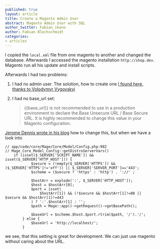 ```yaml
---
published: true
layout: article
title: Create a Magento Admin User
abstract: Magento Admin User with SQL
author_twitter: Fabian_ikono
author: Fabian Blechschmidt
categories:
- articles
---
```


I copied the `local.xml` file from one magento to another and changed the database. Afterwards I accessed the magento installation `http://shop.dev`. Magento run all his update and install scripts.

Afterwards I had two problems:

1. I had no admin user. The solution, how to create one [I found here, thanks to Volodymyr Vygovskyi](http://www.atwix.com/magento/reset-admin-password-mysql/)
1. I had no base_url set:

	>  {{base_url}} is not recommended to use in a production environment to declare the Base Unsecure URL / Base Secure URL. It is highly recommended to change this value in your Magento configuration.

[Jerome Dennis wrote in his blog](http://haijerome.wordpress.com/2010/11/29/magento-base_url-is-not-recommended/) how to change this, but when we have a look into 

	// app/code/core/Mage/Core/Model/Config.php:982
	// Mage_Core_Model_Config::getDistroServerVars()
	    if (isset($_SERVER['SCRIPT_NAME']) && isset($_SERVER['HTTP_HOST'])) {
                $secure = (!empty($_SERVER['HTTPS']) && ($_SERVER['HTTPS']!='off')) || $_SERVER['SERVER_PORT']=='443';
                $scheme = ($secure ? 'https' : 'http') . '://' ;

                $hostArr = explode(':', $_SERVER['HTTP_HOST']);
                $host = $hostArr[0];
                $port = isset(
                    $hostArr[1]) && (!$secure && $hostArr[1]!=80 || $secure && $hostArr[1]!=443
                ) ? ':'.$hostArr[1] : '';
                $path = Mage::app()->getRequest()->getBasePath();

                $baseUrl = $scheme.$host.$port.rtrim($path, '/').'/';
            } else {
                $baseUrl = 'http://localhost/';
            }
    
we see, that this setting is great for development. We can just use magento without caring about the URL.
